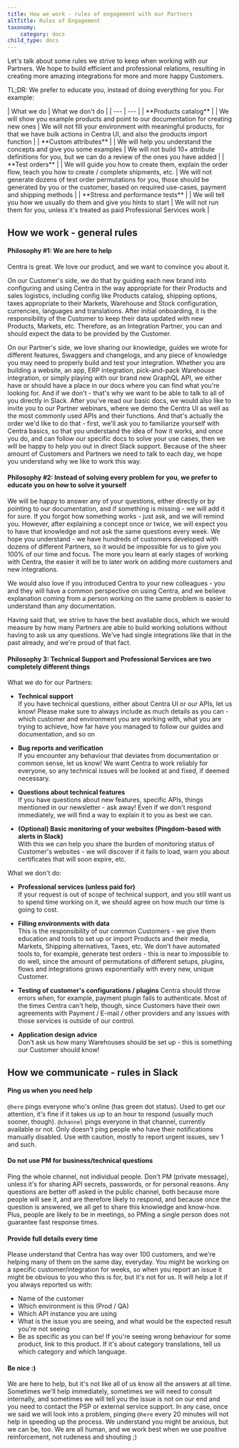 ```yaml
---
title: How we work - rules of engagement with our Partners
altTitle: Rules of Engagement
taxonomy:
    category: docs
child_type: docs
---
```


Let's talk about some rules we strive to keep when working with our Partners. We hope to build efficient and professional relations, resulting in creating more amazing integrations for more and more happy Customers.

TL;DR: We prefer to educate you, instead of doing everything for you. For example:

<div class="tableWrapper" markdown='1'>
| What we do | What we don't do |
| --- | --- |
| **Products catalog** |
| We will show you example products and point to our documentation for creating new ones | We will not fill your environment with meaningful products, for that we have bulk actions in Centra UI, and also the products import function |
| **Custom attributes** |
| We will help you understand the concepts and give you some examples | We will not build 10+ attribute definitions for you, but we can do a review of the ones you have added |
| **Test orders** |
| We will guide you how to create them, explain the order flow, teach you how to create / complete shipments, etc. | We will not generate dozens of test order permutations for you, those should be generated by you or the customer, based on required use-cases, payment and shipping methods |
| **Stress and performance tests** |
| We will tell you how we usually do them and give you hints to start | We will not run them for you, unless it's treated as paid Professional Services work |
</div>

## How we work - general rules

#### Philosophy #1: We are here to help

Centra is great. We love our product, and we want to convince you about it.

On our Customer's side, we do that by guiding each new brand into configuring and using Centra in the way appropriate for their Products and sales logistics, including config like Products catalog, shipping options, taxes appropriate to their Markets, Warehouse and Stock configuration, currencies, languages and translations. After initial onboarding, it is the responsibility of the Customer to keep their data updated with new Products, Markets, etc. Therefore, as an Integration Partner, you can and should expect the data to be provided by the Customer.

On our Partner's side, we love sharing our knowledge, guides we wrote for different features, Swaggers and changelogs, and any piece of knowledge you may need to properly build and test your integration. Whether you are building a website, an app, ERP integration, pick-and-pack Warehouse integration, or simply playing with our brand new GraphQL API, we either have or should have a place in our docs where you can find what you're looking for. And if we don't - that's why we want to be able to talk to all of you directly in Slack. After you've read our basic docs, we would also like to invite you to our Partner webinars, where we demo the Centra UI as well as the most commonly used APIs and their functions. And that's actually the order we'd like to do that - first, we'll ask you to familiarize yourself with Centra basics, so that you understand the idea of how it works, and once you do, and can follow our specific docs to solve your use cases, then we will be happy to help you out in direct Slack support. Because of the sheer amount of Customers and Partners we need to talk to each day, we hope you understand why we like to work this way.

#### Philosophy #2: Instead of solving every problem for you, we prefer to educate you on how to solve it yourself

We will be happy to answer any of your questions, either directly or by pointing to our documentation, and if something is missing - we will add it for sure. If you forgot how something works - just ask, and we will remind you. However, after explaining a concept once or twice, we will expect you to have that knowledge and not ask the same questions every week. We hope you understand - we have hundreds of customers developed with dozens of different Partners, so it would be impossible for us to give you 100% of our time and focus. The more you learn at early stages of working with Centra, the easier it will be to later work on adding more customers and new integrations.

We would also love if you introduced Centra to your new colleagues - you and they will have a common perspective on using Centra, and we believe explanation coming from a person working on the same problem is easier to understand than any documentation.

Having said that, we strive to have the best available docs, which we would measure by how many Partners are able to build working solutions without having to ask us any questions. We've had single integrations like that in the past already, and we're proud of that fact.

#### Philosophy 3: Technical Support and Professional Services are two completely different things

What we do for our Partners:

* **Technical support**  
  If you have technical questions, either about Centra UI or our APIs, let us know! Please make sure to always include as much details as you can - which customer and environment you are working with, what you are trying to achieve, how far have you managed to follow our guides and documentation, and so on

* **Bug reports and verification**  
  If you encounter any behaviour that deviates from documentation or common sense, let us know! We want Centra to work reliably for everyone, so any technical issues will be looked at and fixed, if deemed necessary.

* **Questions about technical features**  
  If you have questions about new features, specific APIs, things mentioned in our newsletter - ask away! Even if we don't respond immediately, we will find a way to explain it to you as best we can.

* **(Optional) Basic monitoring of your websites (Pingdom-based with alerts in Slack)**  
  With this we can help you share the burden of monitoring status of Customer's websites - we will discover if it fails to load, warn you about certificates that will soon expire, etc.

What we don't do:

* **Professional services (unless paid for)**  
  If your request is out of scope of technical support, and you still want us to spend time working on it, we should agree on how much our time is going to cost.

* **Filling environments with data**  
  This is the responsibility of our common Customers - we give them education and tools to set up or import Products and their media, Markets, Shipping alternatives, Taxes, etc. We don't have automated tools to, for example, generate test orders - this is near to impossible to do well, since the amount of permutations of different setups, plugins, flows and integrations grows exponentially with every new, unique Customer.

* **Testing of customer's configurations / plugins**
  Centra should throw errors when, for example, payment plugin fails to authenticate. Most of the times Centra can't help, though, since Customers have their own agreements with Payment / E-mail / other providers and any issues with those services is outside of our control.

* **Application design advice**  
  Don't ask us how many Warehouses should be set up - this is something our Customer should know!

## How we communicate - rules in Slack

#### Ping us when you need help

`@here` pings everyone who's online (has green dot status). Used to get our attention, it's fine if it takes us up to an hour to respond (usually much sooner, though). `@channel` pings everyone in that channel, currently available or not. Only doesn't ping people who have their notifications manually disabled. Use with caution, mostly to report urgent issues, sev 1 and such.

#### Do not use PM for business/technical questions

Ping the whole channel, not individual people. Don't PM (private message), unless it's for sharing API secrets, passwords, or for personal reasons. Any questions are better off asked in the public channel, both because more people will see it, and are therefore likely to respond, and because once the question is answered, we all get to share this knowledge and know-how. Plus, people are likely to be in meetings, so PMing a single person does not guarantee fast response times.

#### Provide full details every time

Please understand that Centra has way over 100 customers, and we're helping many of them on the same day, everyday. You might be working on a specific customer/integration for weeks, so when you report an issue it might be obvious to you who this is for, but it's not for us. It will help a lot if you always reported us with:
- Name of the customer
- Which environment is this (Prod / QA)
- Which API instance you are using
- What is the issue you are seeing, and what would be the expected result you're not seeing
- Be as specific as you can be! If you're seeing wrong behaviour for some product, link to this product. If it's about category translations, tell us which category and which language.

#### Be nice :)

We are here to help, but it's not like all of us know all the answers at all time. Sometimes we'll help immediately, sometimes we will need to consult internally, and sometimes we will tell you the issue is not on our end and you need to contact the PSP or external service support. In any case, once we said we will look into a problem, pinging `@here` every 20 minutes will not help in speeding up the process. We understand you might be anxious, but we can be, too. We are all human, and we work best when we use positive reinforcement, not rudeness and shouting ;)
